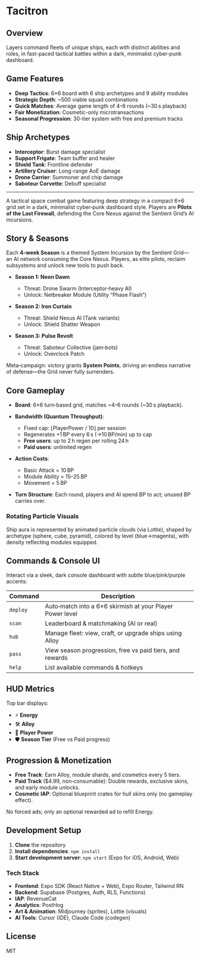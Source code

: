 # Tacitron

## Overview

Layers command fleets of unique ships, each with distinct abilities and roles, in fast-paced tactical battles within a dark, minimalist cyber‑punk dashboard.

## Game Features

* **Deep Tactics**: 6×6 board with 6 ship archetypes and 9 ability modules
* **Strategic Depth**: \~500 viable squad combinations
* **Quick Matches**: Average game length of 4–6 rounds (\~30 s playback)
* **Fair Monetization**: Cosmetic-only microtransactions
* **Seasonal Progression**: 30-tier system with free and premium tracks

## Ship Archetypes

* **Interceptor**: Burst damage specialist
* **Support Frigate**: Team buffer and healer
* **Shield Tank**: Frontline defender
* **Artillery Cruiser**: Long-range AoE damage
* **Drone Carrier**: Summoner and chip damage
* **Saboteur Corvette**: Debuff specialist

---

A tactical space combat game featuring deep strategy in a compact 6×6 grid set in a dark, minimalist cyber‑punk dashboard style. Players are **Pilots of the Last Firewall**, defending the Core Nexus against the Sentient Grid’s AI incursions.

## Story & Seasons

Each **4-week Season** is a themed System Incursion by the Sentient Grid—an AI network consuming the Core Nexus. Players, as elite pilots, reclaim subsystems and unlock new tools to push back.

* **Season 1: Neon Dawn**

  * Threat: Drone Swarm (Interceptor‑heavy AI)
  * Unlock: Netbreaker Module (Utility “Phase Flash”)
* **Season 2: Iron Curtain**

  * Threat: Shield Nexus AI (Tank variants)
  * Unlock: Shield Shatter Weapon
* **Season 3: Pulse Revolt**

  * Threat: Saboteur Collective (jam‑bots)
  * Unlock: Overclock Patch

Meta‑campaign: victory grants **System Points**, driving an endless narrative of defense—the Grid never fully surrenders.

## Core Gameplay

* **Board**: 6×6 turn‑based grid, matches \~4–6 rounds (\~30 s playback).

* **Bandwidth (Quantum Throughput)**:

  * Fixed cap: ⌊PlayerPower / 10⌋ per session
  * Regenerates +1 BP every 6 s (→10 BP/min) up to cap
  * **Free users**: up to 2 h regen per rolling 24 h
  * **Paid users**: unlimited regen

* **Action Costs**:

  * Basic Attack = 10 BP
  * Module Ability = 15–25 BP
  * Movement = 5 BP

* **Turn Structure**: Each round, players and AI spend BP to act; unused BP carries over.

### Rotating Particle Visuals

Ship aura is represented by animated particle clouds (via Lottie), shaped by archetype (sphere, cube, pyramid), colored by level (blue→magenta), with density reflecting modules equipped.

## Commands & Console UI

Interact via a sleek, dark console dashboard with subtle blue/pink/purple accents:

| Command  | Description                                               |
| -------- | --------------------------------------------------------- |
| `deploy` | Auto‑match into a 6×6 skirmish at your Player Power level |
| `scan`   | Leaderboard & matchmaking (AI or real)                    |
| `hub`    | Manage fleet: view, craft, or upgrade ships using Alloy   |
| `pass`   | View season progression, free vs paid tiers, and rewards  |
| `help`   | List available commands & hotkeys                         |

## HUD Metrics

Top bar displays:

* ⚡ **Energy**
* 🛠️ **Alloy**
* 🔋 **Player Power**
* 🛡️ **Season Tier** (Free vs Paid progress)

## Progression & Monetization

* **Free Track**: Earn Alloy, module shards, and cosmetics every 5 tiers.
* **Paid Track** (\$4.99, non‑consumable): Double rewards, exclusive skins, and early module unlocks.
* **Cosmetic IAP**: Optional blueprint crates for hull skins only (no gameplay effect).

No forced ads; only an optional rewarded ad to refill Energy.

## Development Setup

1. **Clone** the repository
2. **Install dependencies**: `npm install`
3. **Start development server**: `npm start` (Expo for iOS, Android, Web)

### Tech Stack

* **Frontend**: Expo SDK (React Native + Web), Expo Router, Tailwind RN
* **Backend**: Supabase (Postgres, Auth, RLS, Functions)
* **IAP**: RevenueCat
* **Analytics**: PostHog
* **Art & Animation**: Midjourney (sprites), Lottie (visuals)
* **AI Tools**: Cursor (IDE), Claude Code (codegen)

## License

MIT
